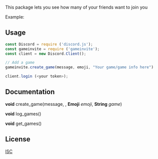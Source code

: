 

This package lets you see how many of your friends want to join you

Example: 

## Usage

```javascript
const Discord = require ('discord.js');
const gameinvite = require ('gameinvite');
const client = new Discord.Client();

// Add a game
gameinvite.create_game(message, emoji, "Your game/game info here")

client.login (<your token>);
```

## Documentation
**void** create_game(message, , **Emoji** *emoji*, **String** *game*)

**void** log_games()


**void** get_games() 
## License
[ISC](https://choosealicense.com/licenses/isc/)